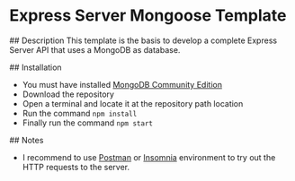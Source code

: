 # Express Server Mongoose Template

## Description 
This template is the basis to develop a complete Express Server API that uses a MongoDB as database. 

## Installation 
* You must have installed [MongoDB Community Edition](https://www.mongodb.com/try/download/community)
* Download the repository
* Open a terminal and locate it at the repository path location 
* Run the command <code>npm install</code>
* Finally run the command <code>npm start</code>

## Notes
* I recommend to use [Postman](https://www.postman.com/downloads/) or [Insomnia](https://insomnia.rest/download) environment to try out the HTTP requests to the server. 
